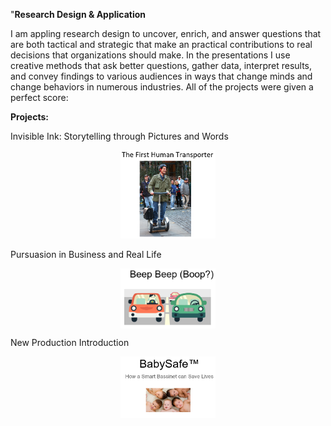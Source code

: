 "**Research Design & Application** 
  
I am appling research design  to uncover, enrich, and answer questions that are both tactical and strategic that make an practical contributions to real decisions that organizations should make. In the presentations I use creative methods that ask better questions, gather data, interpret results, and convey findings to various audiences in ways that change minds and change behaviors in numerous industries.  All of the projects were  given a perfect score:  
  
**Projects:**  
  
Invisible Ink:  Storytelling through Pictures and Words  
<p align="center">
  <img src="https://github.com/CraigGo/Portfolio/blob/master/Research%20Design/First_human_transporter.PNG" class="center" width="30%" height="30%">
</p>
Pursuasion in Business and Real Life  
<p align="center">
  <img src="https://github.com/CraigGo/Portfolio/blob/master/Research%20Design/Future_of_driving.PNG" align="middle" width="30%" height="30%">
</p>
New Production Introduction  
<p align="center">
  <img src="https://github.com/CraigGo/Portfolio/blob/master/Research%20Design/Baby_safe.PNG" align="middle" width="30%" height="30%">
</p>
